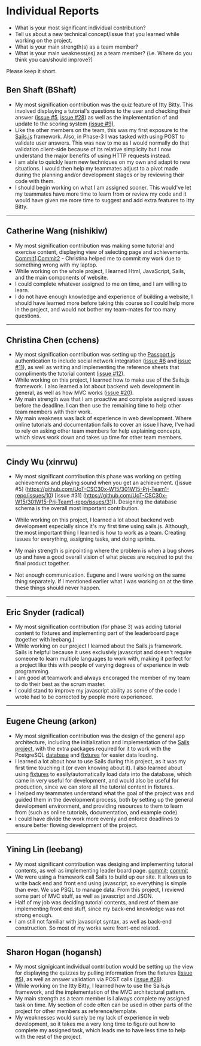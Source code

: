 # Individual Reports

- What is your most significant individual contribution?
- Tell us about a new technical concept/issue that you learned while working on the project.
- What is your main strength(s) as a team member?
- What is your main weakness(es) as a team member? (i.e. Where do you think you can/should improve?)

Please keep it short.

## Ben Shaft (BShaft)
- My most signification contribution was the quiz feature of Itty Bitty. This involved displaying a tutorial's questions to the user and checking their answer ([issue #5,](https://github.com/UoT-CSC30x-W15/301W15-Prj-Team1-repo/issues/5) [issue #28](https://github.com/UoT-CSC30x-W15/301W15-Prj-Team1-repo/issues/28)) as well as the implementation of and update to the scoring system [(issue #9)](https://github.com/UoT-CSC30x-W15/301W15-Prj-Team1-repo/issues/9).
- Like the other members on the team, this was my first exposure to the [Sails.js](http://sailsjs.org/#!/) framework. Also, in Phase-3 I was tasked with using POST to validate user answers. This was new to me as I would normally do that validation client-side because of its relative simplicity but I now understand the major benefits of using HTTP requests instead.
- I am able to quickly learn new techniques on my own and adapt to new situations. I would then help my teammates adjust to a pivot made during the planning and/or development stages or by reviewing their code with them.
- I should begin working on what I am assigned sooner. This would've let my teammates have more time to learn from or review my code and it would have given me more time to suggest and add extra features to Itty Bitty.

---

## Catherine Wang (nishikiw)
- My most signification contribution was making some tutorial and exercise content, displaying view of selecting page and achievements. [Commit1](https://github.com/UoT-CSC30x-W15/301W15-Prj-Team1-repo/commit/ed8b3bd02f24a9821d5c81091c733c822252272b).[Commit2](https://github.com/UoT-CSC30x-W15/301W15-Prj-Team1-repo/commit/84beea30853fc3af702222aa9eb305e16484164a) - Christina helped me to commit my work due to something wrong with my laptop.
- While working on the whole project, I learned Html, JavaScript, Sails, and the main components of website.
- I could complete whatever assigned to me on time, and I am willing to learn.
- I do not have enough knowledge and experience of building a website, I should have learned more before taking this course so I could help more in the project, and would not bother my team-mates for too many questions.

---

## Christina Chen (cchens)
- My most signification contribution was setting up the [Passport.js](http://passportjs.org/) authentication to include social network integration ([issue #6](https://github.com/UoT-CSC30x-W15/301W15-Prj-Team1-repo/issues/6) and [issue #11](https://github.com/UoT-CSC30x-W15/301W15-Prj-Team1-repo/issues/11)), as well as writing and implementing the reference sheets that compliments the tutorial content ([issue #12](https://github.com/UoT-CSC30x-W15/301W15-Prj-Team1-repo/issues/12)).
- While working on this project, I learned how to make use of the Sails.js framework. I also learned a lot about backend web development in general, as well as how MVC works ([issue #20](https://github.com/UoT-CSC30x-W15/301W15-Prj-Team1-repo/issues/20)).
- My main strength was that I am proactive and complete assigned issues before the deadline. I can then use the remaining time to help other team members with their work.
- My main weakness was lack of experience in web development. Where online tutorials and documentation fails to cover an issue I have, I've had to rely on asking other team members for help explaining concepts, which slows work down and takes up time for other team members. 

---

## Cindy Wu (xinrwu)
- My most significant contribution this phase was working on getting achievements and playing sound when you get an achievement. ([issue #5] (https://github.com/UoT-CSC30x-W15/301W15-Prj-Team1-repo/issues/10) [issue #31] (https://github.com/UoT-CSC30x-W15/301W15-Prj-Team1-repo/issues/31)). Designing the database schema is the overall most important contribution.

- While working on this project, I learned a lot about backend web development especially since it's my first time using sails.js. Although, the most important thing I learned is how to work as a team. Creating issues for everything, assigning tasks, and doing sprints.

- My main strength is pinpointing where the problem is when a bug shows up and have a good overall vision of what pieces are required to put the final product together.

- Not enough communication. Eugene and I were working on the same thing separately. If I mentioned earlier what I was working on at the time these things should never happen.

---

## Eric Snyder (radical)
- My most signification contribution (for phase 3) was adding tutorial content to fixtures and implementing part of the leaderboard page (together with leebang.)
- While working on our project I learned about the Sails.js framework. Sails is helpful because it uses exclusivly javascript and doesn't require someone to learn multiple languages to work with, making it perfect for a project like this with people of varying degrees of experience in web programming.
- I am good at teamwork and always encoraged the member of my team to do their best as the scrum master.
- I could stand to improve my javascript ability as some of the code I wrote had to be corrected by people more experienced.

---

## Eugene Cheung (arkon)
- My most signification contribution was the design of the general app architecture, including the initialization and implementation of the [Sails project](https://github.com/UoT-CSC30x-W15/301W15-Prj-Team1-repo/commit/dbd7316cd650f4504918ae0f8a563e9f2a795ea3), with the extra packages required for it to work with the PostgreSQL [database](https://github.com/UoT-CSC30x-W15/301W15-Prj-Team1-repo/commit/346c24fa775613a07d1a1bf13f9b7ed3fcadf827) and [fixtures](https://github.com/UoT-CSC30x-W15/301W15-Prj-Team1-repo/commit/f08710de7c07b07e648096bd17426bc60d41403f) for easier data loading.
- I learned a lot about how to use Sails during this project, as it was my first time touching it (or even knowing about it). I also learned about using [fixtures](https://github.com/UoT-CSC30x-W15/301W15-Prj-Team1-repo/tree/master/test/fixtures) to easily/automatically load data into the database, which came in very useful for development, and would also be useful for production, since we can store all the tutorial content in fixtures.
- I helped my teammates understand what the goal of the project was and guided them in the development process, both by setting up the general development environment, and providing resources to them to learn from (such as online tutorials, documentation, and example code).
- I could have divide the work more evenly and enforce deadlines to ensure better flowing development of the project.

---

## Yining Lin (leebang)
- My most significant contribution was desiging and implementing tutorial contents, as well as implementing leader board page. 
[commit](https://github.com/UoT-CSC30x-W15/301W15-Prj-Team1-repo/commit/ac8b2a2abd8b58321345d61ece31600da3ad9442); 
[commit](https://github.com/UoT-CSC30x-W15/301W15-Prj-Team1-repo/commit/4aee179ac185690057152c2af8b9a3a4e158db7f)
- We were using a framework call Sails to build up our site. It allows us to write back end and front end using javascript, so everything is simple than ever. We use PSQL to manage data. From this project, I reviewd some part of MVC stuff, as well as javascript and JSON.
- Half of my job was deciding tutorial contents, and rest of them are implementing front end stuff, since my back-end knowledge was not strong enough.
- I am still not familiar with javascript syntax, as well as back-end construction. So most of my works were front-end related. 

---

## Sharon Hogan (hogansh)
- My most signigicant individual contribution would be setting up the view for displaying the quizzes by pulling information from the fixtures ([issue #5](https://github.com/UoT-CSC30x-W15/301W15-Prj-Team1-repo/issues/5#event-237769527)), as well as answer validation via POST calls ([issue #28](https://github.com/UoT-CSC30x-W15/301W15-Prj-Team1-repo/issues/28)).
- While working on the Itty Bitty, I learned how to use the Sails.js framework, and the implementation of the MVC architectural pattern.
- My main strength as a team member is I always complete my assigned task on time. My section of code often can be used in other parts of the project for other members as reference/template.
- My weaknesses would surely be my lack of experience in web development, so it takes me a very long time to figure out how to complete my assigned task, which leads me to have less time to help with the rest of the project.
